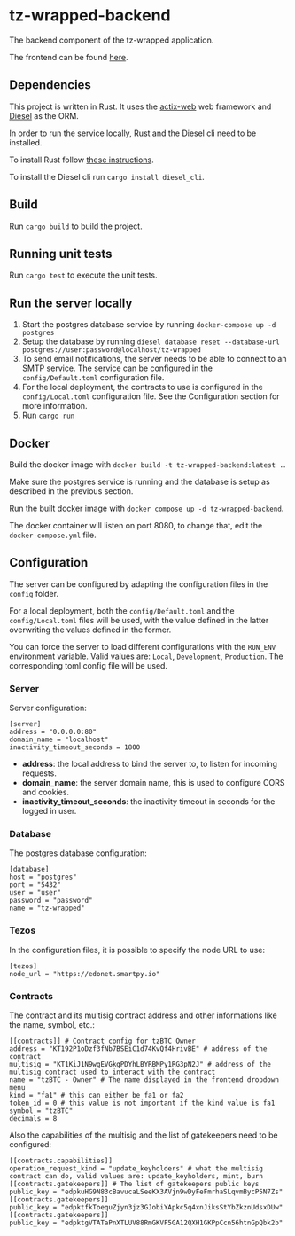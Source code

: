 # tz-wrapped-backend

The backend component of the tz-wrapped application.

The frontend can be found [here](https://github.com/airgap-it/tz-wrapped-frontend).

## Dependencies

This project is written in Rust. It uses the [actix-web](https://github.com/actix/actix-web) web framework and [Diesel](https://github.com/diesel-rs/diesel) as the ORM.

In order to run the service locally, Rust and the Diesel cli need to be installed.

To install Rust follow [these instructions](https://www.rust-lang.org/tools/install).

To install the Diesel cli run `cargo install diesel_cli`.

## Build

Run `cargo build` to build the project.

## Running unit tests

Run `cargo test` to execute the unit tests.

## Run the server locally

1. Start the postgres database service by running `docker-compose up -d postgres`
2. Setup the database by running `diesel database reset --database-url postgres://user:password@localhost/tz-wrapped`
3. To send email notifications, the server needs to be able to connect to an SMTP service. The service can be configured in the `config/Default.toml` configuration file.
4. For the local deployment, the contracts to use is configured in the `config/Local.toml` configuration file. See the Configuration section for more information.
5. Run `cargo run`

## Docker

Build the docker image with `docker build -t tz-wrapped-backend:latest .`.

Make sure the postgres service is running and the database is setup as described in the previous section.

Run the built docker image with `docker compose up -d tz-wrapped-backend`.

The docker container will listen on port 8080, to change that, edit the `docker-compose.yml` file.

## Configuration

The server can be configured by adapting the configuration files in the `config` folder.

For a local deployment, both the `config/Default.toml` and the `config/Local.toml` files will be used, with the value defined in the latter overwriting the values defined in the former.

You can force the server to load different configurations with the `RUN_ENV` environment variable. Valid values are: `Local`, `Development`, `Production`. The corresponding toml config file will be used.

### Server

Server configuration:

```
[server]
address = "0.0.0.0:80"
domain_name = "localhost"
inactivity_timeout_seconds = 1800
```

- **address**: the local address to bind the server to, to listen for incoming requests.
- **domain\_name**: the server domain name, this is used to configure CORS and cookies.
- **inactivity\_timeout\_seconds**: the inactivity timeout in seconds for the logged in user.

### Database

The postgres database configuration:

```
[database]
host = "postgres"
port = "5432"
user = "user"
password = "password"
name = "tz-wrapped"
```

### Tezos

In the configuration files, it is possible to specify the node URL to use:

```
[tezos]
node_url = "https://edonet.smartpy.io"
```

### Contracts

The contract and its multisig contract address and other informations like the name, symbol, etc.:

```
[[contracts]] # Contract config for tzBTC Owner
address = "KT192P1oDzf3fNb7BSEiC1d74KvQf4HrivBE" # address of the contract
multisig = "KT1KiJ1N9wgEVGkgPDYhLBYRBMPy1RG3pN2J" # address of the multisig contract used to interact with the contract
name = "tzBTC - Owner" # The name displayed in the frontend dropdown menu
kind = "fa1" # this can either be fa1 or fa2
token_id = 0 # this value is not important if the kind value is fa1
symbol = "tzBTC"
decimals = 8
```

Also the capabilities of the multisig and the list of gatekeepers need to be configured:

```
[[contracts.capabilities]]
operation_request_kind = "update_keyholders" # what the multisig contract can do, valid values are: update_keyholders, mint, burn
[[contracts.gatekeepers]] # The list of gatekeepers public keys
public_key = "edpkuHG9N83cBavucaLSeeKX3AVjn9wDyFeFmrhaSLqvmBycP5N7Zs"
[[contracts.gatekeepers]]
public_key = "edpktfkToequZjyn3jz3GJobiYApkc5q4xnJiksStYbZkznUdsxDUw"
[[contracts.gatekeepers]]
public_key = "edpktgVTATaPnXTLUV88RmGKVF5GA12QXH1GKPpCcn56htnGpQbk2b"
```

